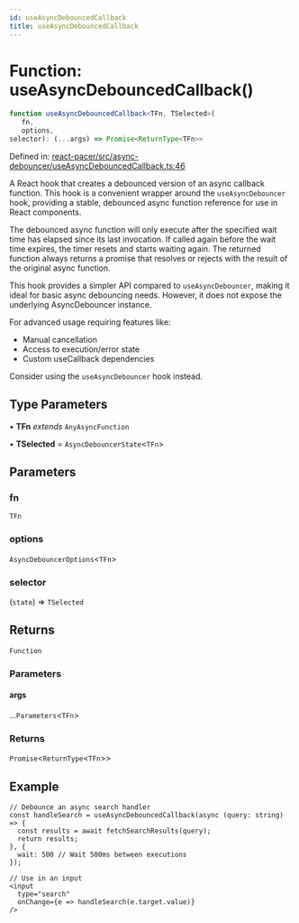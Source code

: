 ```yaml
---
id: useAsyncDebouncedCallback
title: useAsyncDebouncedCallback
---
```


<!-- DO NOT EDIT: this page is autogenerated from the type comments -->

# Function: useAsyncDebouncedCallback()

```ts
function useAsyncDebouncedCallback<TFn, TSelected>(
   fn, 
   options, 
selector): (...args) => Promise<ReturnType<TFn>>
```

Defined in: [react-pacer/src/async-debouncer/useAsyncDebouncedCallback.ts:46](https://github.com/TanStack/pacer/blob/main/packages/react-pacer/src/async-debouncer/useAsyncDebouncedCallback.ts#L46)

A React hook that creates a debounced version of an async callback function.
This hook is a convenient wrapper around the `useAsyncDebouncer` hook,
providing a stable, debounced async function reference for use in React components.

The debounced async function will only execute after the specified wait time has elapsed
since its last invocation. If called again before the wait time expires, the timer
resets and starts waiting again. The returned function always returns a promise
that resolves or rejects with the result of the original async function.

This hook provides a simpler API compared to `useAsyncDebouncer`, making it ideal for basic
async debouncing needs. However, it does not expose the underlying AsyncDebouncer instance.

For advanced usage requiring features like:
- Manual cancellation
- Access to execution/error state
- Custom useCallback dependencies

Consider using the `useAsyncDebouncer` hook instead.

## Type Parameters

• **TFn** *extends* `AnyAsyncFunction`

• **TSelected** = `AsyncDebouncerState`\<`TFn`\>

## Parameters

### fn

`TFn`

### options

`AsyncDebouncerOptions`\<`TFn`\>

### selector

(`state`) => `TSelected`

## Returns

`Function`

### Parameters

#### args

...`Parameters`\<`TFn`\>

### Returns

`Promise`\<`ReturnType`\<`TFn`\>\>

## Example

```tsx
// Debounce an async search handler
const handleSearch = useAsyncDebouncedCallback(async (query: string) => {
  const results = await fetchSearchResults(query);
  return results;
}, {
  wait: 500 // Wait 500ms between executions
});

// Use in an input
<input
  type="search"
  onChange={e => handleSearch(e.target.value)}
/>
```
